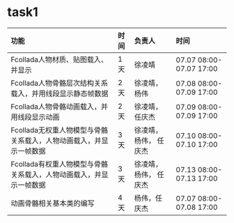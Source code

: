 # task1 #
|功能|时间|负责人|时间|
|:-----|:-----|:--------|:-----|
|Fcollada人物材质、贴图载入、并显示|1天|徐凌靖|07.07 08:00-07.07 17:00|
|Fcollada人物骨骼层次结构关系载入，并用线段显示静态帧数据|2天|徐凌靖，杨伟|07.08 08:00-07.09 17:00|
|Fcollada人物骨骼动画载入，并用线段显示动画|2天|徐凌靖，任庆杰|07.09 08:00-07.09 17:00|
|Fcollada无权重人物模型与骨骼关系载入，人物动画载入，并显示一帧数据|3天|徐凌靖，杨伟， 任庆杰|07.10 08:00-07.10 17:00|
|Fcollada有权重人物模型与骨骼关系载入，人物动画载入，并显示一帧数据|3天|徐凌靖，杨伟， 任庆杰|07.13 08:00-07.13 17:00|
|动画骨骼相关基本类的编写|4天|杨伟，任庆杰|07.07 08:00-07.08 17:00|